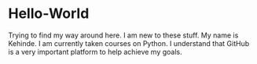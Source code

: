 # Hello-World
Trying to find my way around here. I am new to these stuff.
My name is Kehinde. I am currently taken courses on Python. I understand that GitHub is a very important platform to help achieve my goals.
